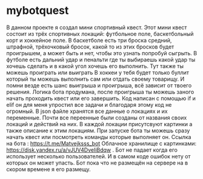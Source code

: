 # mybotquest
В данном проекте я создал мини спортивный квест.
Этот мини квест состоит из трёх спортивных локаций: футбольное поле, баскетбольный корт и хоккейное поле.
В баскетболе есть три броска средний, штрафной, трёхочковый бросок, какой то  из этих бросков будет проигрышем, а может быть и нет, чтобы это узнать попробуй сыгрыть.
В футболе есть дальний удар и пенальти где ты выбираешь какой удар ты хочешь сделать и в какой угол хочешь его выполнить. Тут также ты можешь проиграть или выиграть
В хоккеи у тебя будет только буллит который ты можешь выполнить сам или отдать своему товарищу.
И помни везде есть шанс выигрыша и проигрыша, всё зависит от твоего решения.
Логика бота продумана, после проигрыша ты можешь заного начать проходить квест или его завершить.
Код написан с помощью if и elif он для меня упростил все задачи и благодаря этому код не огромный.
В json файле хранятся все данные о локациях и их переменные.
Почти все переенные были созданы от названия своих локаций и действий на них.
В каждой локации присутсвуют картинки а также описание к этим локациям.
При запуске бота ты можешь сразу начать квест или посмотреть команды которые выполняет он.
Ссылка на бота : https://t.me/Matvejksss_bot 
Облачное хранилище с картинками: https://disk.yandex.ru/a/vJUV4DveIiBdqw .
Бот не падает когда его использует несколько пользователей. И в самом коде ошибок нету от которых он может упасть.
Бот пока что не размещён на сервере на в скором времене я его размещу.

